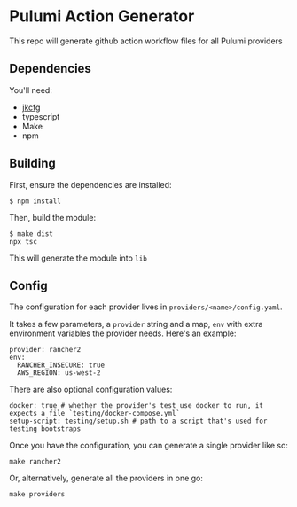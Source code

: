 # Pulumi Action Generator

This repo will generate github action workflow files for all Pulumi providers

## Dependencies

You'll need:

- [jkcfg](https://github.com/jkcfg/jk/releases)
- typescript
- Make
- npm

## Building

First, ensure the dependencies are installed:
 
```
$ npm install
``` 

Then, build the module:

```
$ make dist
npx tsc
```

This will generate the module into `lib`

## Config

The configuration for each provider lives in `providers/<name>/config.yaml`.

It takes  a few parameters, a `provider` string and a map, `env` with extra environment variables the provider needs. Here's an example:

```
provider: rancher2
env:
  RANCHER_INSECURE: true
  AWS_REGION: us-west-2
```

There are also optional configuration values:

```
docker: true # whether the provider's test use docker to run, it expects a file `testing/docker-compose.yml`
setup-script: testing/setup.sh # path to a script that's used for testing bootstraps
```

Once you have the configuration, you can generate a single provider like so:

```
make rancher2
```

Or, alternatively, generate all the providers in one go:

```
make providers
```
